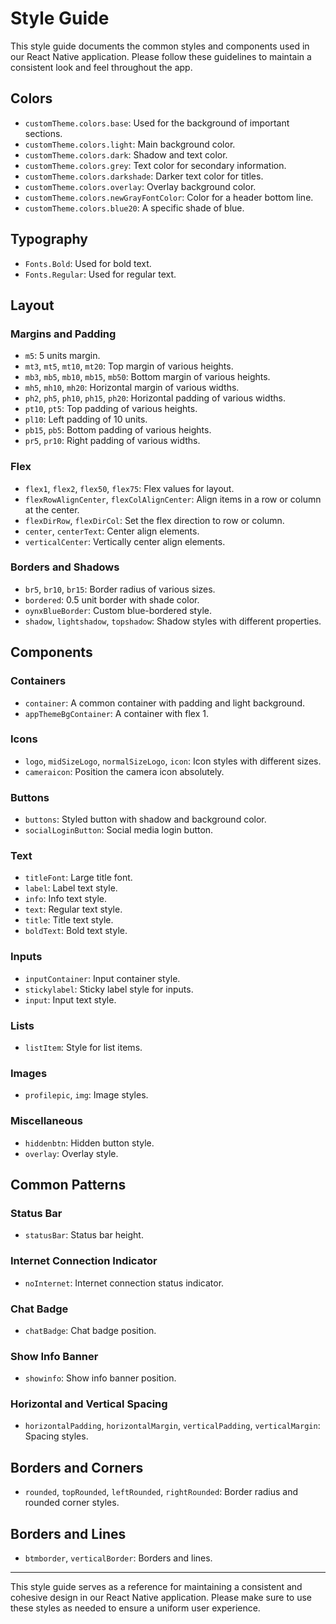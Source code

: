 # Style Guide

This style guide documents the common styles and components used in our React Native application. Please follow these guidelines to maintain a consistent look and feel throughout the app.

## Colors

- `customTheme.colors.base`: Used for the background of important sections.
- `customTheme.colors.light`: Main background color.
- `customTheme.colors.dark`: Shadow and text color.
- `customTheme.colors.grey`: Text color for secondary information.
- `customTheme.colors.darkshade`: Darker text color for titles.
- `customTheme.colors.overlay`: Overlay background color.
- `customTheme.colors.newGrayFontColor`: Color for a header bottom line.
- `customTheme.colors.blue20`: A specific shade of blue.

## Typography

- `Fonts.Bold`: Used for bold text.
- `Fonts.Regular`: Used for regular text.

## Layout

### Margins and Padding

- `m5`: 5 units margin.
- `mt3`, `mt5`, `mt10`, `mt20`: Top margin of various heights.
- `mb3`, `mb5`, `mb10`, `mb15`, `mb50`: Bottom margin of various heights.
- `mh5`, `mh10`, `mh20`: Horizontal margin of various widths.
- `ph2`, `ph5`, `ph10`, `ph15`, `ph20`: Horizontal padding of various widths.
- `pt10`, `pt5`: Top padding of various heights.
- `pl10`: Left padding of 10 units.
- `pb15`, `pb5`: Bottom padding of various heights.
- `pr5`, `pr10`: Right padding of various widths.

### Flex

- `flex1`, `flex2`, `flex50`, `flex75`: Flex values for layout.
- `flexRowAlignCenter`, `flexColAlignCenter`: Align items in a row or column at the center.
- `flexDirRow`, `flexDirCol`: Set the flex direction to row or column.
- `center`, `centerText`: Center align elements.
- `verticalCenter`: Vertically center align elements.

### Borders and Shadows

- `br5`, `br10`, `br15`: Border radius of various sizes.
- `bordered`: 0.5 unit border with shade color.
- `oynxBlueBorder`: Custom blue-bordered style.
- `shadow`, `lightshadow`, `topshadow`: Shadow styles with different properties.

## Components

### Containers

- `container`: A common container with padding and light background.
- `appThemeBgContainer`: A container with flex 1.

### Icons

- `logo`, `midSizeLogo`, `normalSizeLogo`, `icon`: Icon styles with different sizes.
- `cameraicon`: Position the camera icon absolutely.

### Buttons

- `buttons`: Styled button with shadow and background color.
- `socialLoginButton`: Social media login button.

### Text

- `titleFont`: Large title font.
- `label`: Label text style.
- `info`: Info text style.
- `text`: Regular text style.
- `title`: Title text style.
- `boldText`: Bold text style.

### Inputs

- `inputContainer`: Input container style.
- `stickylabel`: Sticky label style for inputs.
- `input`: Input text style.

### Lists

- `listItem`: Style for list items.

### Images

- `profilepic`, `img`: Image styles.

### Miscellaneous

- `hiddenbtn`: Hidden button style.
- `overlay`: Overlay style.

## Common Patterns

### Status Bar

- `statusBar`: Status bar height.

### Internet Connection Indicator

- `noInternet`: Internet connection status indicator.

### Chat Badge

- `chatBadge`: Chat badge position.

### Show Info Banner

- `showinfo`: Show info banner position.

### Horizontal and Vertical Spacing

- `horizontalPadding`, `horizontalMargin`, `verticalPadding`, `verticalMargin`: Spacing styles.

## Borders and Corners

- `rounded`, `topRounded`, `leftRounded`, `rightRounded`: Border radius and rounded corner styles.

## Borders and Lines

- `btmborder`, `verticalBorder`: Borders and lines.

---

This style guide serves as a reference for maintaining a consistent and cohesive design in our React Native application. Please make sure to use these styles as needed to ensure a uniform user experience.
